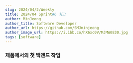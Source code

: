 ```yaml
---
slug: 2024/04/2/Weekly
title: 2024/04 Sprint#6 회고
author: MinJeong
author_title: Software Developer
author_url: https://github.com/SMJminjeong
author_image_url: https://i.ibb.co/hX6xc0V/MJMW0830.jpg
tags: [software]
---
```


### 제품에서의 첫 백엔드 작업
